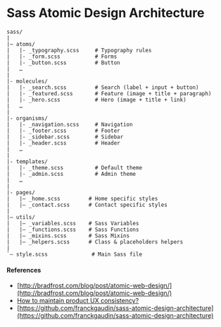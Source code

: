 # Sass Atomic Design Architecture

    sass/
    |
    |– atoms/
    |	|- _typography.scss	    # Typography rules
    |	|- _form.scss           # Forms
    |	|- _button.scss	      	# Button
    |	…
    |
    |- molecules/
    |	|- _search.scss	      	# Search (label + input + button)
    |	|- _featured.scss       # Feature (image + title + paragraph)
    |	|- _hero.scss           # Hero (image + title + link)
    |	…
    |
    |- organisms/
    |	|- _navigation.scss	    # Navigation
    |	|- _footer.scss         # Footer
    |	|- _sidebar.scss        # Sidebar
    |	|- _header.scss	      	# Header
    |	…
    |
    |- templates/
    |	|- _theme.scss	      	# Default theme
    |	|- _admin.scss	      	# Admin theme
    |	…
    |
    |- pages/
    |   |– _home.scss         # Home specific styles
    |   |– _contact.scss      # Contact specific styles
    |
    |– utils/
    |   |– _variables.scss    # Sass Variables
    |   |– _functions.scss    # Sass Functions
    |   |– _mixins.scss       # Sass Mixins
    |   |– _helpers.scss      # Class & placeholders helpers
    |
    `– style.scss              # Main Sass file

#### References

- [http://bradfrost.com/blog/post/atomic-web-design/](http://bradfrost.com/blog/post/atomic-web-design/)
- [How to maintain product UX consistency?](https://blog.hannahcdesign.com/how-to-maintain-product-ux-consistency-71f58df0a91f)
- [https://github.com/franckgaudin/sass-atomic-design-architecture](https://github.com/franckgaudin/sass-atomic-design-architecture)
